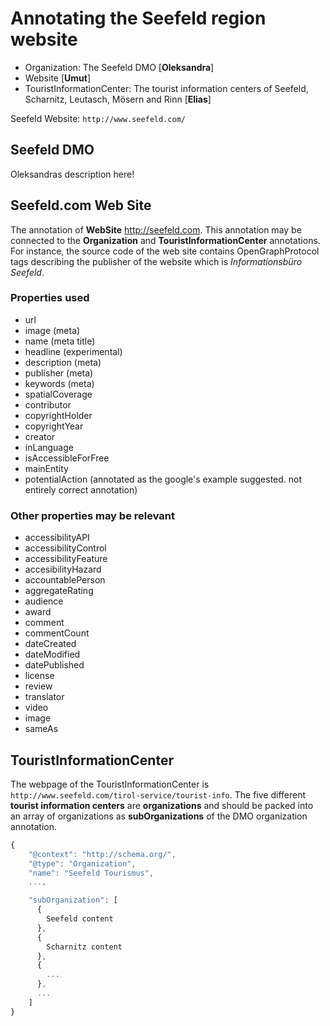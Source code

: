 # Annotating the Seefeld region website

* Organization: The Seefeld DMO [**Oleksandra**]
* Website [**Umut**]
* TouristInformationCenter: The tourist information centers of Seefeld, Scharnitz, Leutasch, Mösern and Rinn [**Elias**]

Seefeld Website: `http://www.seefeld.com/`

## Seefeld DMO
Oleksandras description here!

## Seefeld.com Web Site
The annotation of **WebSite** http://seefeld.com. This annotation may be connected to the **Organization** and **TouristInformationCenter** annotations. For instance, the source code of the web site contains OpenGraphProtocol tags describing the publisher of the website which is *Informationsbüro Seefeld*.
### Properties used
* url
* image (meta)
* name (meta title)
* headline (experimental)
* description (meta)
* publisher (meta)
* keywords (meta)
* spatialCoverage
* contributor
* copyrightHolder
* copyrightYear
* creator
* inLanguage
* isAccessibleForFree
* mainEntity
* potentialAction (annotated as the google's example suggested. not entirely correct annotation)

### Other properties may be relevant
* accessibilityAPI
* accessibilityControl
* accessibilityFeature
* accesibilityHazard
* accountablePerson
* aggregateRating
* audience
* award
* comment
* commentCount
* dateCreated
* dateModified
* datePublished
* license
* review
* translator
* video
* image
* sameAs

## TouristInformationCenter
The webpage of the TouristInformationCenter is `http://www.seefeld.com/tirol-service/tourist-info`. The five different **tourist information centers** are **organizations** and should be packed into an array of organizations as **subOrganizations** of the DMO organization annotation.

```javascript
{
    "@context": "http://schema.org/",
    "@type": "Organization",
    "name": "Seefeld Tourismus",
    ...,

    "subOrganization": [
      {
        Seefeld content
      },
      {
        Scharnitz content
      },
      {
        ...
      },
      ...
    ]
}
```
